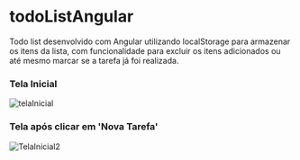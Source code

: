 # todoListAngular
Todo list desenvolvido com Angular utilizando localStorage para armazenar os itens da lista, com funcionalidade para excluir os itens adicionados ou até mesmo marcar se a tarefa já foi realizada. 

### Tela Inicial
![telaInicial](https://user-images.githubusercontent.com/60328127/111240663-69d71480-85da-11eb-83c2-ba6ae8a23e14.PNG)

### Tela após clicar em 'Nova Tarefa'
![TelaInicial2](https://user-images.githubusercontent.com/60328127/111240932-e79b2000-85da-11eb-9a3b-c29ab7f026a5.PNG)
